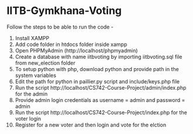 # IITB-Gymkhana-Voting

Follow the steps to be able to run the code -  
1. Install XAMPP  
2. Add code folder in htdocs folder inside xampp 
3. Open PHPMyAdmin (http://localhost/phpmyadmin) 
4. Create a database with name iitbvoting by importing iitbvoting.sql file from new_election folder 
5. To setup python with php, download python and provide path in the system variables 
6. Edit the path for python in paillier.py script and include/keys.php file 
7. Run the script http://localhost/CS742-Course-Project/admin/index.php for the admin 
8. Provide admin login credentials as username = admin and password = admin 
9. Run the script http://localhost/CS742-Course-Project/index.php for the voter login 
10. Register for a new voter and then login and vote for the elction 
